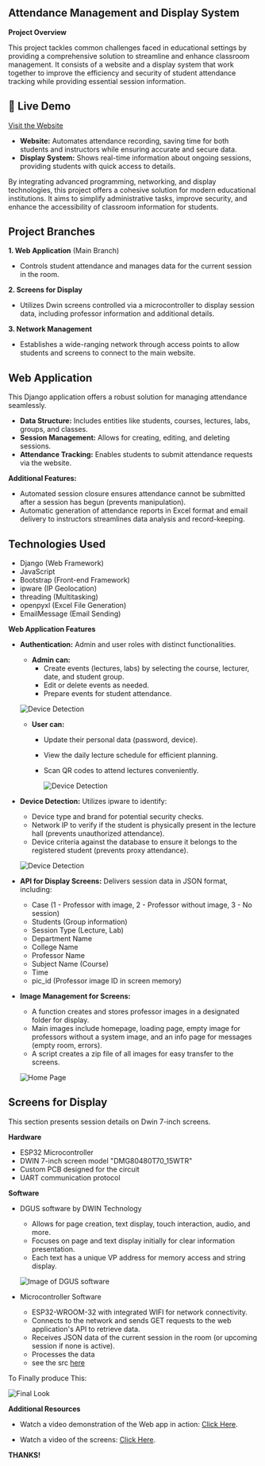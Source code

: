 ## Attendance Management and Display System

**Project Overview**

This project tackles common challenges faced in educational settings by providing a comprehensive solution to streamline and enhance classroom management. It consists of a website and a display system that work together to improve the efficiency and security of student attendance tracking while providing essential session information.

## 🚀 Live Demo
[Visit the Website](https://mego354.github.io/Attendance-Management/)

* **Website:** Automates attendance recording, saving time for both students and instructors while ensuring accurate and secure data.
* **Display System:** Shows real-time information about ongoing sessions, providing students with quick access to details.

By integrating advanced programming, networking, and display technologies, this project offers a cohesive solution for modern educational institutions. It aims to simplify administrative tasks, improve security, and enhance the accessibility of classroom information for students.

## Project Branches

**1. Web Application** (Main Branch)

* Controls student attendance and manages data for the current session in the room.

**2. Screens for Display**

* Utilizes Dwin screens controlled via a microcontroller to display session data, including professor information and additional details.

**3. Network Management**

* Establishes a wide-ranging network through access points to allow students and screens to connect to the main website.

## Web Application

This Django application offers a robust solution for managing attendance seamlessly.

* **Data Structure:** Includes entities like students, courses, lectures, labs, groups, and classes.
* **Session Management:** Allows for creating, editing, and deleting sessions.
* **Attendance Tracking:** Enables students to submit attendance requests via the website.

**Additional Features:**

* Automated session closure ensures attendance cannot be submitted after a session has begun (prevents manipulation).
* Automatic generation of attendance reports in Excel format and email delivery to instructors streamlines data analysis and record-keeping.

## Technologies Used

* Django (Web Framework)
* JavaScript
* Bootstrap (Front-end Framework)
* ipware (IP Geolocation)
* threading (Multitasking)
* openpyxl (Excel File Generation)
* EmailMessage (Email Sending)

**Web Application Features**

* **Authentication:** Admin and user roles with distinct functionalities.

    * **Admin can:**
        * Create events (lectures, labs) by selecting the course, lecturer, date, and student group.
        * Edit or delete events as needed.
        * Prepare events for student attendance.
   
  ![Device Detection](media/img1.png)

    * **User can:**
        * Update their personal data (password, device).
        * View the daily lecture schedule for efficient planning.
        * Scan QR codes to attend lectures conveniently.
        
           ![Device Detection](media/img2.png)

* **Device Detection:** Utilizes ipware to identify:
    * Device type and brand for potential security checks.
    * Network IP to verify if the student is physically present in the lecture hall (prevents unauthorized attendance).
    * Device criteria against the database to ensure it belongs to the registered student (prevents proxy attendance).
    
  ![Device Detection](media/img3.png)

* **API for Display Screens:** Delivers session data in JSON format, including:
    * Case (1 - Professor with image, 2 - Professor without image, 3 - No session)
    * Students (Group information)
    * Session Type (Lecture, Lab)
    * Department Name
    * College Name
    * Professor Name
    * Subject Name (Course)
    * Time
    * pic_id (Professor image ID in screen memory)

* **Image Management for Screens:**
    * A function creates and stores professor images in a designated folder for display.
    * Main images include homepage, loading page, empty image for professors without a system image, and an info page for messages (empty room, errors).
    * A script creates a zip file of all images for easy transfer to the screens.

  ![Home Page](media/img4.jpg)

## Screens for Display

This section presents session details on Dwin 7-inch screens.

**Hardware**

* ESP32 Microcontroller
* DWIN 7-inch screen model "DMG80480T70_15WTR"
* Custom PCB designed for the circuit
* UART communication protocol

**Software**

* DGUS software by DWIN Technology
    * Allows for page creation, text display, touch interaction, audio, and more.
    * Focuses on page and text display initially for clear information presentation.
    * Each text has a unique VP address for memory access and string display.

  ![Image of DGUS software](media/img5.png)

* Microcontroller Software
    * ESP32-WROOM-32 with integrated WIFI for network connectivity.
    * Connects to the network and sends GET requests to the web application's API to retrieve data.
    * Receives JSON data of the current session in the room (or upcoming session if none is active).
    * Processes the data
    * see the src [here](DWIN/ESP_DWIN.c)

To Finally produce This:

  ![Final Look](media/img6.jpeg)


**Additional Resources**


* Watch a video demonstration of the Web app in action: [Click Here](https://youtu.be/6o3CpS-8aC4).

* Watch a video of the screens: [Click Here](https://youtu.be/HJsce49xAmY).

**THANKS!**
